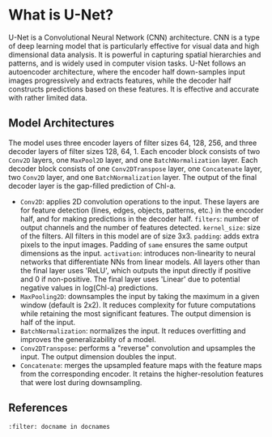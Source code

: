# What is U-Net?

U-Net is a Convolutional Neural Network (CNN) architecture. CNN is a type of deep learning model that is particularly effective for visual data and high dimensional data analysis. It is powerful in capturing spatial hierarchies and patterns, and is widely used in computer vision tasks.
U-Net follows an autoencoder architecture, where the encoder half down-samples input images progressively and extracts features, while the decoder half constructs predictions based on these features. It is effective and accurate with rather limited data.

## Model Architectures
The model uses three encoder layers of filter sizes 64, 128, 256, and three decoder layers of filter sizes 128, 64, 1. Each encoder block consists of two `Conv2D` layers, one `MaxPool2D` layer, and one `BatchNormalization` layer. Each decoder block consists of one `Conv2DTranspose` layer, one `Concatenate` layer, two `Conv2D` layer, and one `BatchNormalization` layer. The output of the final decoder layer is the gap-filled prediction of Chl-a.
- `Conv2D`: applies 2D convolution operations to the input. These layers are for feature detection (lines, edges, objects, patterns, etc.) in the encoder half, and for making predictions in the decoder half.
  `filters`: number of output channels and the number of features detected.
  `kernel_size`: size of the filters. All filters in this model are of size 3x3.
  `padding`: adds extra pixels to the input images. Padding of `same` ensures the same output dimensions as the input.
  `activation`: introduces non-linearity to neural networks that differentiate NNs from linear models. All layers other than the final layer uses 'ReLU', which outputs the input directly if positive and 0 if non-positive. The final layer uses 'Linear' due to potential negative values in log(Chl-a) predictions.
- `MaxPooling2D`: downsamples the input by taking the maximum in a given window (default is 2x2). It reduces complexity for future computations while retaining the most significant features. The output dimension is half of the input.
- `BatchNormalization`: normalizes the input. It reduces overfitting and improves the generalizability of a model.
- `Conv2DTranspose`: performs a "reverse" convolution and upsamples the input. The output dimension doubles the input.
- `Concatenate`: merges the upsampled feature maps with the feature maps from the corresponding encoder. It retains the higher-resolution features that were lost during downsampling.

## References
```{bibliography}
:filter: docname in docnames
```

